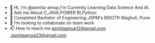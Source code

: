 - 👋 Hi, I’m @asmita-amup,I'm Currently Learning Data Science And AI.
- 👀 Ask me About C,JAVA,POWER BI,Python
- 🌱 Completed Bachelor of Engineering JSPM's BSIOTR Wagholi, Pune
- 💞️ I’m looking to collaborate on team work
- 📫 How to reach me asmitaamup12@gmail.com ,asmitaamup23@gmail.com
<!---
asmita-amup/asmita-amup is a ✨ special ✨ repository because its `README.md` (this file) appears on your GitHub profile.
You can click the Preview link to take a look at your changes.
--->
